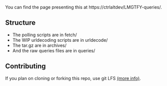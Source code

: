 You can find the page presenting this at https://ctrlaltdev/LMGTFY-queries/.

## Structure

- The polling scripts are in fetch/
- The WIP urldecoding scripts are in urldecode/
- The tar.gz are in archives/
- And the raw queries files are in queries/

## Contributing

If you plan on cloning or forking this repo, use git LFS [(more info)](https://git-lfs.github.com/).
